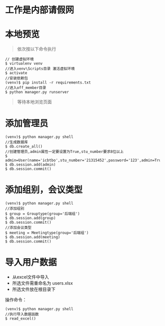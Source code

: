 # 工作是内部请假网

# 本地预览
> 依次按以下命令执行

``` stylus
// 创建虚拟环境
$ virtualenv venv
//进入venv\Scripts目录 激活虚拟环境
$ activate
//安装依赖包
(venv)$ pip install -r requirements.txt
//进入off_member目录
$ python manager.py runserver
```
> 等待本地浏览页面

# 添加管理员

``` stylus
(venv)$ python manager.py shell
//生成数据库
$ db.create_all()
//创建管理员,admin属性一定要设置为True,stu_number要求8位以上
$ admin=User(name='icbtbo',stu_number='21315452',password='123',admin=True)
$ db.session.add(admin)
$ db.session.commit()
```

# 添加组别，会议类型

``` stylus
(venv)$ python manager.py shell
//添加组别
$ group = Grouptype(group='后端组')
$ db.session.add(group)
$ db.session.commit()
//添加会议类型
$ meeting = Meetingtype(group='后端组')
$ db.session.add(meeting)
$ db.session.commit()

```

# 导入用户数据
- 从excel文件中导入
- 所选文件需重命名为 users.xlsx
- 所选文件放在根目录下

操作命令：

``` stylus
(venv)$ python manager.py shell
//执行导入数据函数
$ read_excel()
```
